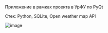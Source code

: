 Приложение в рамках проекта в УрФУ по PyQt

Стек: Python, SQLite, Open weather map API

![image](https://github.com/MAXBAF1/PyQtWeather/assets/63009846/bd23df17-d2f8-47b5-bc5e-91d08a777c4a)
